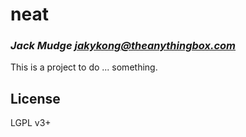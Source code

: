 # neat
### _Jack Mudge <jakykong@theanythingbox.com>_

This is a project to do ... something.

## License

LGPL v3+

